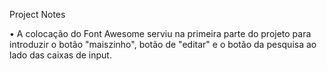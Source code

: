 Project Notes

• A colocação do Font Awesome serviu na primeira parte do projeto para introduzir o botão "maiszinho", botão de "editar" e o botão da pesquisa ao lado das caixas de input.
